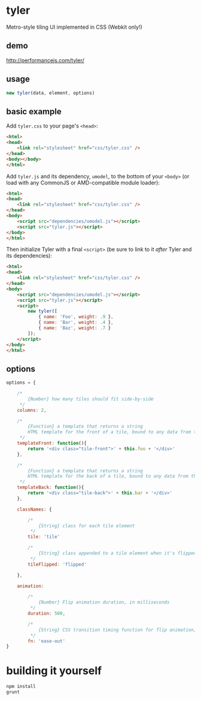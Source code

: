 # tyler

Metro-style tiling UI implemented in CSS (Webkit only!)

## demo

http://performancejs.com/tyler/

## usage

```js
new tyler(data, element, options)
```

## basic example

Add `tyler.css` to your page's `<head>`:

```html
<html>
<head>
	<link rel="stylesheet" href="css/tyler.css" />
</head>
<body></body>
</html>
```

Add `tyler.js` and its dependency, `umodel`, to the bottom of your `<body>` (or load with any CommonJS or AMD-compatible module loader):

```html
<html>
<head>
	<link rel="stylesheet" href="css/tyler.css" />
</head>
<body>
	<script src="dependencies/umodel.js"></script>
	<script src="tyler.js"></script>
</body>
</html>
```

Then initialize Tyler with a final `<script>` (be sure to link to it *after* Tyler and its dependencies):

```html
<html>
<head>
	<link rel="stylesheet" href="css/tyler.css" />
</head>
<body>
	<script src="dependencies/umodel.js"></script>
	<script src="tyler.js"></script>
	<script>
		new tyler([
			{ name: 'Foo', weight: .9 },
			{ name: 'Bar', weight: .4 },
			{ name: 'Baz', weight: .7 }
		]);
	</script>
</body>
</html>
```

## options

```js
options = {

	/*
		{Number} how many tiles should fit side-by-side
	 */
	columns: 2,

	/*
		{Function} a template that returns a string
		HTML template for the front of a tile, bound to any data from the `data` object passed when Tyler is instantiated
	 */
	templateFront: function(){
		return '<div class="tile-front">' + this.foo + '</div>'
	},

	/*
		{Function} a template that returns a string
		HTML template for the back of a tile, bound to any data from the `data` object passed when Tyler is instantiated
	 */
	templateBack: function(){
		return '<div class="tile-back">' + this.bar + '</div>'
	},

	classNames: {

		/*
			{String} class for each tile element
		 */
		tile: 'tile'

		/*
			{String} class appended to a tile element when it's flipped
		 */
		tileFlipped: 'flipped'

	},

	animation:

		/*
			{Number} Flip animation duration, in milliseconds
		 */
		duration: 500,

		/*
			{String} CSS transition timing function for flip animation, see http://www.w3.org/TR/css3-transitions/#single-transition-timing-function
		 */
		fn: 'ease-out'
}
```

# building it yourself

```bash
npm install
grunt
```